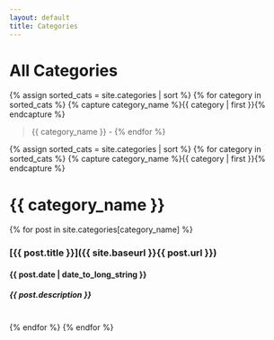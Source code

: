 ```yaml
---
layout: default
title: Categories
---
```


# All Categories
{% assign sorted_cats = site.categories | sort %}
{% for category in sorted_cats %}
{% capture category_name %}{{ category | first }}{% endcapture %}
> {{ category_name }} - 
{% endfor %}

{% assign sorted_cats = site.categories | sort %}
{% for category in sorted_cats %}
{% capture category_name %}{{ category | first }}{% endcapture %}
# {{ category_name }}
{% for post in site.categories[category_name] %}
### [{{ post.title }}]({{ site.baseurl }}{{ post.url }})
#### {{ post.date | date_to_long_string }}
##### *{{ post.description }}*
<br>
{% endfor %}
{% endfor %}
